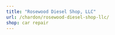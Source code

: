 ```yaml
---
title: "Rosewood Diesel Shop, LLC"
url: /chardon/rosewood-diesel-shop-llc/
shop: car repair
---
```


